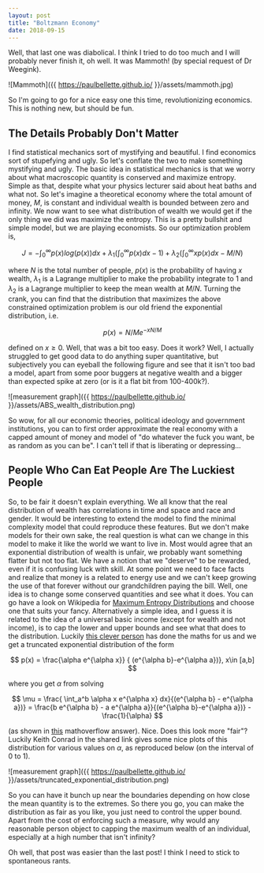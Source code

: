 ```yaml
---
layout: post
title: "Boltzmann Economy"
date: 2018-09-15
---
```


Well, that last one was diabolical. I think I tried to do too much and I will probably never finish it, oh well. It was Mammoth! (by special request of Dr Weegink).

![Mammoth]({{ https://paulbellette.github.io/ }}/assets/mammoth.jpg)

So I'm going to go for a nice easy one this time, revolutionizing economics. This is nothing new, but should be fun.

## The Details Probably Don't Matter

I find statistical mechanics sort of mystifying and beautiful. I find economics sort of stupefying and ugly. So let's conflate the two to make something mystifying and ugly. The basic idea in statistical mechanics is that we worry about what macroscopic quantity is conserved and maximize entropy. Simple as that, despite what your physics lecturer said about heat baths and what not. So let's imagine a theoretical economy where the total amount of money, $M$, is constant and individual wealth is bounded between zero and infinity. We now want to see what distribution of wealth we would get if the only thing we did was maximize the entropy. This is a pretty bullshit and simple model, but we are playing economists. So our optimization problem is,

$$ J = -\int_{0}^{\infty} p(x)log(p(x))dx + \lambda_{1}(\int_{0}^{\infty} p(x)dx -1) + \lambda_{2}(\int_{0}^{\infty}xp(x)dx - M/N) $$

where $N$ is the total number of people, $p(x)$ is the probability of having $x$ wealth, $\lambda_{1}$ is a Lagrange multiplier to make the probability integrate to 1 and $\lambda_{2}$ is a Lagrange multiplier to keep the mean wealth at $M/N$.
Turning the crank, you can find that the distribution that maximizes the above constrained optimization problem is our old friend the exponential distribution, i.e.

$$ p(x) = N/Me^{-xN/M} $$

defined on $x \ge 0$. Well, that was a bit too easy. Does it work? Well, I actually struggled to get good data to do anything super quantitative, but subjectively you can eyeball the following figure and see that it isn't too bad a model, apart from some poor buggers at negative wealth and a bigger than expected spike at zero (or is it a flat bit from 100-400k?).

![measurement graph]({{ https://paulbellette.github.io/ }}/assets/ABS_wealth_distribution.png)

So wow, for all our economic theories, political ideology and government institutions, you can to first order approximate the real economy with a capped amount of money and model of "do whatever the fuck you want, be as random as you can be". I can't tell if that is liberating or depressing...

## People Who Can Eat People Are The Luckiest People

So, to be fair it doesn't explain everything. We all know that the real distribution of wealth has correlations in time and space and race and gender. It would be interesting to extend the model to find the minimal complexity model that could reproduce these features. But we don't make models for their own sake, the real question is what can we change in this model to make it like the world we want to live in. Most would agree that an exponential distribution of wealth is unfair, we probably want something flatter but not too flat. We have a notion that we "deserve" to be rewarded, even if it is confusing luck with skill. At some point we need to face facts and realize that money is a related to energy use and we can't keep growing the use of that forever without our grandchildren paying the bill. Well, one idea is to change some conserved quantities and see what it does. You can go have a look on Wikipedia for [Maximum Entropy Distributions](https://en.wikipedia.org/wiki/Maximum_entropy_probability_distribution#Other_examples) and choose one that suits your fancy. Alternatively a simple idea, and I guess it is related to the idea of a universal basic income (except for wealth and not income), is to cap the lower and upper bounds and see what that does to the distribution. Luckily [this clever person](http://www.math.uconn.edu/~kconrad/blurbs/analysis/entropypost.pdf) has done the maths for us and we get a truncated exponential distribution of the form

$$ p(x) = \frac{\alpha e^{\alpha x}} { (e^{\alpha b}-e^{\alpha a})},  x\in [a,b] $$

where you get $\alpha$ from solving

$$ \mu = \frac{ \int_a^b  \alpha  x e^{\alpha x} dx}{(e^{\alpha b} - e^{\alpha a})} = \frac{b e^{\alpha b} - a e^{\alpha a}}{(e^{\alpha b}-e^{\alpha a})} -\frac{1}{\alpha} $$

(as shown in [this](https://mathoverflow.net/questions/116667/whats-the-maximum-entropy-probability-distribution-given-bounds-a-b-and-mean) mathoverflow answer). Nice. Does this look more "fair"? Luckily Keith Conrad in the shared link gives some nice plots of this distribution for various values on $\alpha$,
as reproduced below (on the interval of $0$ to $1$).

![measurement graph]({{ https://paulbellette.github.io/ }}/assets/truncated_exponential_distribution.png)

So you can have it bunch up near the boundaries depending on how close the mean quantity is to the extremes. So there you go, you can make the distribution as fair as you like, you just need to control the upper bound. Apart from the cost of enforcing such a measure, why would any reasonable person object to capping the maximum wealth of an individual, especially at a high number that isn't infinity?

Oh well, that post was easier than the last post! I think I need to stick to spontaneous rants.

